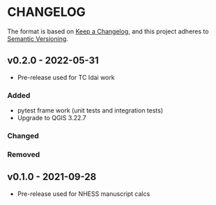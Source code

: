 # CHANGELOG

The format is based on [Keep a Changelog](https://keepachangelog.com/), and this project adheres to [Semantic Versioning](https://semver.org/).

<!--

Unreleased

## v1.0.0 - 2022

### Added
- pytest-qgis
- docstrings
- misc project files (changelog, conributing, requirements)
- upgrade to QGIS 3.22.8

### Changed

### Removed

-->

## v0.2.0 - 2022-05-31

- Pre-release used for TC Idai work

### Added

- pytest frame work (unit tests and integration tests)
- Upgrade to QGIS 3.22.7
### Changed

### Removed


## v0.1.0 - 2021-09-28

- Pre-release  used for NHESS manuscript calcs 
 
